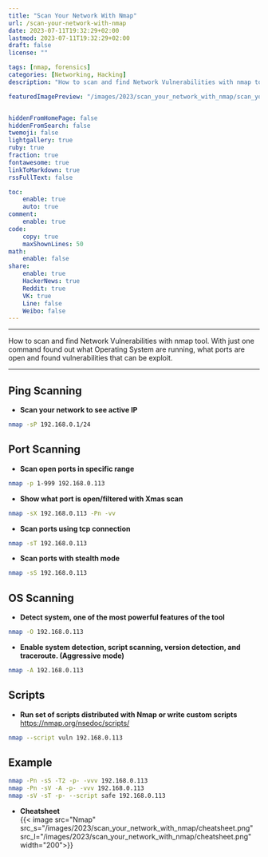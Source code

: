```yaml
---
title: "Scan Your Network With Nmap"
url: /scan-your-network-with-nmap
date: 2023-07-11T19:32:29+02:00
lastmod: 2023-07-11T19:32:29+02:00
draft: false
license: ""

tags: [nmap, forensics]
categories: [Networking, Hacking]
description: "How to scan and find Network Vulnerabilities with nmap tool. With just one command..."

featuredImagePreview: "/images/2023/scan_your_network_with_nmap/scan_your_network_with_nmap.png"


hiddenFromHomePage: false
hiddenFromSearch: false
twemoji: false
lightgallery: true
ruby: true
fraction: true
fontawesome: true
linkToMarkdown: true
rssFullText: false

toc:
    enable: true
    auto: true
comment:
    enable: true
code:
    copy: true
    maxShownLines: 50
math:
    enable: false
share:
    enable: true
    HackerNews: true
    Reddit: true
    VK: true
    Line: false
    Weibo: false
---
```

<!--more-->

---

How to scan and find Network Vulnerabilities with nmap tool. With just one command found out what Operating System are running, what ports are open and found vulnerabilities that can be exploit. 

---

## Ping Scanning

* **Scan your network to see active IP** 

```bash
nmap -sP 192.168.0.1/24
```

## Port Scanning

* **Scan open ports in specific range**

```bash
nmap -p 1-999 192.168.0.113
```
* **Show what port is open/filtered with Xmas scan**

```bash
nmap -sX 192.168.0.113 -Pn -vv
```

* **Scan ports using tcp connection**

```bash
nmap -sT 192.168.0.113
```

* **Scan ports with stealth mode**

```bash
nmap -sS 192.168.0.113
```

## OS Scanning

* **Detect system, one of the most powerful features of the tool**

```bash
nmap -O 192.168.0.113
```

* **Enable system detection, script scanning, version detection, and traceroute. (Aggressive mode)**

```bash
nmap -A 192.168.0.113
```

## Scripts

* **Run set of scripts distributed with Nmap or write custom scripts**  
https://nmap.org/nsedoc/scripts/

```bash
nmap --script vuln 192.168.0.113
```

## Example

```bash
nmap -Pn -sS -T2 -p- -vvv 192.168.0.113
nmap -Pn -sV -A -p- -vvv 192.168.0.113
nmap -sV -sT -p- --script safe 192.168.0.113
```

* **Cheatsheet**     
{{< image src="Nmap" src_s="/images/2023/scan_your_network_with_nmap/cheatsheet.png" src_l="/images/2023/scan_your_network_with_nmap/cheatsheet.png" width="200">}}